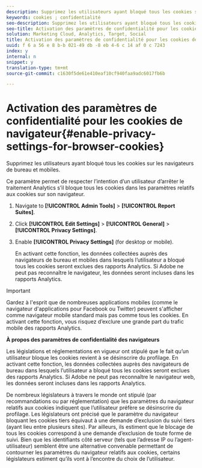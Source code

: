 ```yaml
---
description: Supprimez les utilisateurs ayant bloqué tous les cookies sur les navigateurs de bureau et mobiles.
keywords: cookies ; confidentialité
seo-description: Supprimez les utilisateurs ayant bloqué tous les cookies sur les navigateurs de bureau et mobiles.
seo-title: Activation des paramètres de confidentialité pour les cookies de navigateur
solution: Marketing Cloud, Analytics, Target, Social
title: Activation des paramètres de confidentialité pour les cookies de navigateur
uuid: f 6 a 56 e 8 b-b 021-49 db -8 eb 4-6 c 14 af 0 c 7243
index: y
internal: n
snippet: y
translation-type: tm+mt
source-git-commit: c1630f5de61e410eaf10cf940faa9adc6017fb6b

---
```



# Activation des paramètres de confidentialité pour les cookies de navigateur{#enable-privacy-settings-for-browser-cookies}

Supprimez les utilisateurs ayant bloqué tous les cookies sur les navigateurs de bureau et mobiles.

Ce paramètre permet de respecter l’intention d’un utilisateur d’arrêter le traitement Analytics s’il bloque tous les cookies dans les paramètres relatifs aux cookies sur son navigateur.

1. Navigate to **[!UICONTROL Admin Tools]** &gt; **[!UICONTROL Report Suites]**.
1. Click **[!UICONTROL Edit Settings]** &gt; **[!UICONTROL General]** &gt; **[!UICONTROL Privacy Settings]**.
1. Enable **[!UICONTROL Privacy Settings]** (for desktop or mobile).

   En activant cette fonction, les données collectées auprès des navigateurs de bureau et mobiles dans lesquels l’utilisateur a bloqué tous les cookies seront exclues des rapports Analytics. Si Adobe ne peut pas reconnaître le navigateur, les données seront incluses dans les rapports Analytics.

>[!IMPORTANT]
>
>Gardez à l'esprit que de nombreuses applications mobiles (comme le navigateur d'applications pour Facebook ou Twitter) peuvent s'afficher comme navigateur mobile standard mais pas comme tous les cookies. En activant cette fonction, vous risquez d’exclure une grande part du trafic mobile des rapports Analytics.

**À propos des paramètres de confidentialité des navigateurs**

Les législations et réglementations en vigueur ont stipulé que le fait qu’un utilisateur bloque les cookies revient à se désinscrire du profilage. En activant cette fonction, les données collectées auprès des navigateurs de bureau dans lesquels l’utilisateur a bloqué tous les cookies seront exclues des rapports Analytics. Si Adobe ne peut pas reconnaître le navigateur web, les données seront incluses dans les rapports Analytics.

De nombreux législateurs à travers le monde ont stipulé (par recommandations ou par réglementation) que les paramètres du navigateur relatifs aux cookies indiquent que l’utilisateur préfère se désinscrire du profilage. Les législateurs ont précisé que le paramètre du navigateur bloquant les cookies tiers équivaut à une demande d’exclusion du suivi tiers (ayant lieu entre plusieurs sites). Par ailleurs, ils estiment que le blocage de tous les cookies correspond à une demande d’exclusion de toute forme de suivi. Bien que les identifiants côté serveur (tels que l’adresse IP ou l’agent-utilisateur) semblent être une alternative convenable permettant de contourner les paramètres du navigateur relatifs aux cookies, certains législateurs estiment qu’ils vont à l’encontre du choix de l’utilisateur.

<!--
<p>Awaiting content from Vinay May 20 2015 </p>
<p>https://wiki.corp.adobe.com/display/omtrcache/Inferred+Opt+Out </p>
<p>https://wiki.corp.adobe.com/display/omtrplatform/Auto-opt-out+For+Users+Who+Block+Cookies </p>
-->


